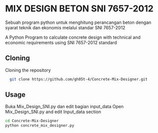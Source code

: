 
# MIX DESIGN BETON SNI 7657-2012

Sebuah program python untuk menghitung perancangan beton dengan syarat teknik dan ekonomis melalui standar SNI 7657-2012  

A Python Program to calculate concrete design with technical and economic requirements using SNI 7657-2012 standard


## Cloning

Cloning the repository

```bash
  git clone https://github.com/gh05t-4/Concrete-Mix-Designer.git
```


## Usage
Buka Mix_Design_SNI.py dan edit bagian input_data
Open Mix_Design_SNI.py and edit Input_data section
```bash
cd Concrete-Mix-Designer
python concrete_mix_designer.py
```


